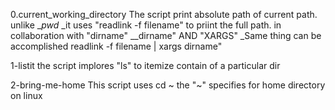 0.current_working_directory The script print absolute path of current path. unlike __pwd_ _it uses "readlink -f filename" to priint the full path. in collaboration with "dirname" __dirname" AND "XARGS" _Same thing can be accomplished readlink -f filename | xargs dirname"

1-listit the script implores "ls" to itemize contain of a particular dir

2-bring-me-home This script uses cd ~ the "~" specifies for home directory on linux
